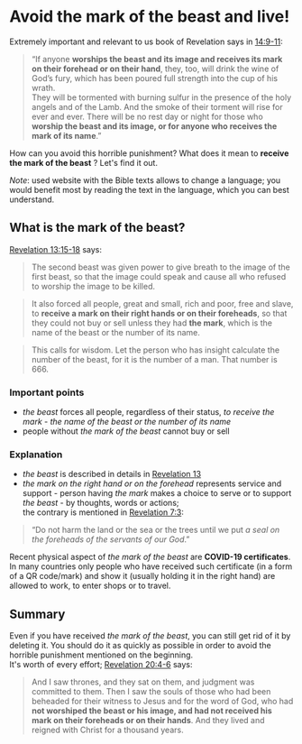 # Avoid the mark of the beast and live!

Extremely important and relevant to us book of Revelation says in [14:9-11](https://biblehub.com/niv/revelation/14.htm):

> “If anyone **worships the beast and its image and receives its mark on their forehead or on their hand**, they, too, will drink the wine of God’s fury, which has been poured full strength into the cup of his wrath.  
> They will be tormented with burning sulfur in the presence of the holy angels and of the Lamb. And the smoke of their torment will rise for ever and ever. There will be no rest day or night for those who **worship the beast and its image, or for anyone who receives the mark of its name**.”

How can you avoid this horrible punishment? What does it mean to **receive the mark of the beast** ? Let's find it out.

*Note*: used website with the Bible texts allows to change a language; you would benefit most by reading the text in the language, which you can best understand.

## What is the mark of the beast?
[Revelation 13:15-18](https://biblehub.com/niv/revelation/13.htm) says:

> The second beast was given power to give breath to the image of the first beast, so that the image could speak and cause all who refused to worship the image to be killed. 

> It also forced all people, great and small, rich and poor, free and slave, to **receive a mark on their right hands or on their foreheads**, so that they could not buy or sell unless they had **the mark**, which is the name of the beast or the number of its name.

> This calls for wisdom. Let the person who has insight calculate the number of the beast, for it is the number of a man. That number is 666.

### Important points
* *the beast* forces all people, regardless of their status, *to receive the mark* - *the name of the beast or the number of its name*
* people without *the mark of the beast* cannot buy or sell

### Explanation
* *the beast* is described in details in [Revelation 13](https://biblehub.com/niv/revelation/13.htm)
* *the mark on the right hand or on the forehead* represents service and support - person having *the mark* makes a choice to serve or to support *the beast* - by thoughts, words or actions;  
the contrary is mentioned in [Revelation 7:3](https://biblehub.com/niv/revelation/7.htm):

> “Do not harm the land or the sea or the trees until we put *a seal on the foreheads of the servants of our God*.” 

Recent physical aspect of *the mark of the beast* are **COVID-19 certificates**.  
In many countries only people who have received such certificate (in a form of a QR code/mark) and show it (usually holding it in the right hand) are allowed to work, to enter shops or to travel.

## Summary
Even if you have received *the mark of the beast*, you can still get rid of it by deleting it.
You should do it as quickly as possible in order to avoid the horrible punishment mentioned on the beginning.  
It's worth of every effort; [Revelation 20:4-6](https://biblehub.com/nkjv/revelation/20.htm) says:

> And I saw thrones, and they sat on them, and judgment was committed to them. Then I saw the souls of those who had been beheaded for their witness to Jesus and for the word of God, who had **not worshiped the beast or his image, and had not received his mark on their foreheads or on their hands**. And they lived and reigned with Christ for a thousand years.  
